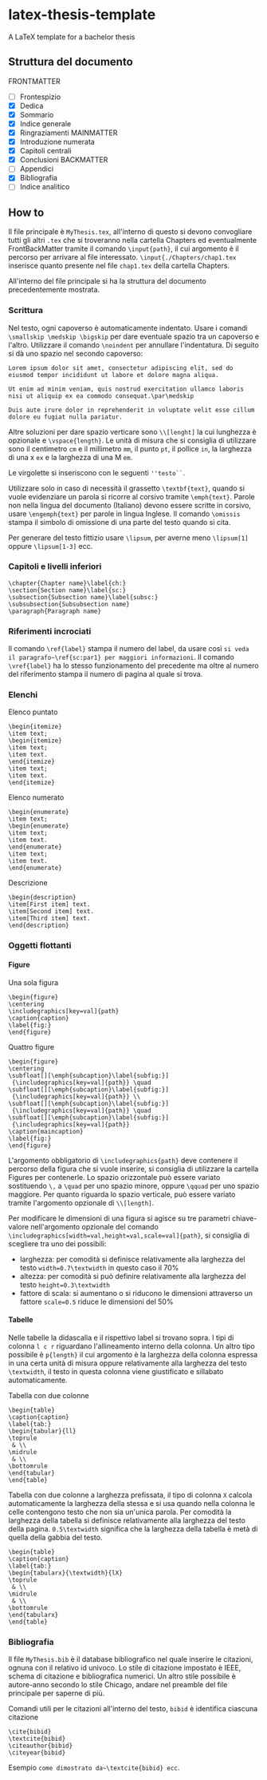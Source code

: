 # latex-thesis-template
A LaTeX template for a bachelor thesis

## Struttura del documento
FRONTMATTER
- [ ] Frontespizio
- [x] Dedica
- [x] Sommario
- [x] Indice generale
- [x] Ringraziamenti
MAINMATTER
- [x] Introduzione numerata
- [x] Capitoli centrali
- [x] Conclusioni
BACKMATTER
- [ ] Appendici
- [x] Bibliografia
- [ ] Indice analitico

## How to
Il file principale è `MyThesis.tex`, all'interno di questo si devono convogliare tutti gli altri `.tex` che si troveranno nella cartella Chapters ed eventualmente FrontBackMatter tramite il comando `\input{path}`, il cui argomento è il percorso per arrivare al file interessato. `\input{./Chapters/chap1.tex` inserisce quanto presente nel file `chap1.tex` della cartella Chapters.

All'interno del file principale si ha la struttura del documento precedentemente mostrata.

### Scrittura
Nel testo, ogni capoverso è automaticamente indentato. Usare i comandi `\smallskip \medskip \bigskip` per dare eventuale spazio tra un capoverso e l'altro. Utilizzare il comando `\noindent` per annullare l'indentatura. Di seguito si dà uno spazio nel secondo capoverso:
```
Lorem ipsum dolor sit amet, consectetur adipiscing elit, sed do eiusmod tempor incididunt ut labore et dolore magna aliqua.

Ut enim ad minim veniam, quis nostrud exercitation ullamco laboris nisi ut aliquip ex ea commodo consequat.\par\medskip

Duis aute irure dolor in reprehenderit in voluptate velit esse cillum dolore eu fugiat nulla pariatur.
```
Altre soluzioni per dare spazio verticare sono `\\[lenght]` la cui lunghezza è opzionale e `\vspace{length}`. Le unità di misura che si consiglia di utilizzare sono il centimetro `cm` e il millimetro `mm`, il punto `pt`, il pollice `in`, la larghezza di una x `ex` e la larghezza di una M `em`.

Le virgolette si inseriscono con le seguenti ` ''testo`` `.

Utilizzare solo in caso di necessità il grassetto `\textbf{text}`, quando si vuole evidenziare un parola si ricorre al corsivo tramite `\emph{text}`. Parole non nella lingua del documento (Italiano) devono essere scritte in corsivo, usare `\engemph{text}` per parole in lingua Inglese. Il comando `\omissis` stampa il simbolo di omissione di una parte del testo quando si cita.

Per generare del testo fittizio usare `\lipsum`, per averne meno `\lipsum[1]` oppure `\lipsum[1-3]` ecc.

### Capitoli e livelli inferiori
```
\chapter{Chapter name}\label{ch:}
\section{Section name}\label{sc:}
\subsection{Subsection name}\label{subsc:}
\subsubsection{Subsubsection name}
\paragraph{Paragraph name}
```

### Riferimenti incrociati
Il comando `\ref{label}` stampa il numero del label, da usare così `si veda il paragrafo~\ref{sc:par1} per maggiori informazioni`. Il comando `\vref{label}` ha lo stesso funzionamento del precedente ma oltre al numero del riferimento stampa il numero di pagina al quale si trova.

### Elenchi
Elenco puntato
```
\begin{itemize}
\item text;
\begin{itemize}
\item text;
\item text.
\end{itemize}
\item text;
\item text.
\end{itemize}
```
Elenco numerato
```
\begin{enumerate}
\item text;
\begin{enumerate}
\item text;
\item text.
\end{enumerate}
\item text;
\item text.
\end{enumerate}
```
Descrizione
```
\begin{description}
\item[First item] text.
\item[Second item] text.
\item[Third item] text.
\end{description}
```

### Oggetti flottanti
#### Figure
Una sola figura
```
\begin{figure}
\centering
\includegraphics[key=val]{path}
\caption{caption}
\label{fig:}
\end{figure}
```
Quattro figure
```
\begin{figure}
\centering
\subfloat[][\emph{subcaption}\label{subfig:}]
 {\includegraphics[key=val]{path}} \quad
\subfloat[][\emph{subcaption}\label{subfig:}]
 {\includegraphics[key=val]{path}} \\
\subfloat[][\emph{subcaption}\label{subfig:}]
 {\includegraphics[key=val]{path}} \quad
\subfloat[][\emph{subcaption}\label{subfig:}]
 {\includegraphics[key=val]{path}}
\caption{maincaption}
\label{fig:}
\end{figure}
```
L'argomento obbligatorio di `\includegraphics{path}` deve contenere il percorso della figura che si vuole inserire, si consiglia di utilizzare la cartella Figures per contenerle. Lo spazio orizzontale può essere variato sostituendo `\,` a `\quad` per uno spazio minore, oppure `\qquad` per uno spazio maggiore. Per quanto riguarda lo spazio verticale, può essere variato tramite l'argomento opzionale di `\\[length]`.

Per modificare le dimensioni di una figura si agisce su tre parametri chiave-valore nell'argomento opzionale del comando `\includegraphics[width=val,height=val,scale=val]{path}`, si consiglia di scegliere tra uno dei possibili:
- larghezza: per comodità si definisce relativamente alla larghezza del testo `width=0.7\textwidth` in questo caso il 70%
- altezza: per comodità si può definire relativamente alla larghezza del testo `height=0.3\textwidth`
- fattore di scala: si aumentano o si riducono le dimensioni attraverso un fattore `scale=0.5` riduce le dimensioni del 50%

#### Tabelle
Nelle tabelle la didascalia e il rispettivo label si trovano sopra. I tipi di colonna `l c r` riguardano l'allineamento interno della colonna. Un altro tipo possibile è `p{length}` il cui argomento è la larghezza della colonna espressa in una certa unità di misura oppure relativamente alla larghezza del testo `\textwidth`, il testo in questa colonna viene giustificato e sillabato automaticamente.

Tabella con due colonne
```
\begin{table}
\caption{caption}
\label{tab:}
\begin{tabular}{ll}
\toprule
 & \\
\midrule
 & \\
\bottomrule
\end{tabular}
\end{table}
```
Tabella con due colonne a larghezza prefissata, il tipo di colonna `X` calcola automaticamente la larghezza della stessa e si usa quando nella colonna le celle contengono testo che non sia un'unica parola. Per comodità la larghezza della tabella si definisce relativamente alla larghezza del testo della pagina. `0.5\textwidth` significa che la larghezza della tabella è metà di quella della gabbia del testo.
```
\begin{table}
\caption{caption}
\label{tab:}
\begin{tabularx}{\textwidth}{lX}
\toprule
 & \\
\midrule
 & \\
\bottomrule
\end{tabularx}
\end{table}
```

### Bibliografia
Il file `MyThesis.bib` è il database bibliografico nel quale inserire le citazioni, ognuna con il relativo id univoco. Lo stile di citazione impostato è IEEE, schema di citazione e bibliografica numerici. Un altro stile possibile è autore-anno secondo lo stile Chicago, andare nel preamble del file principale per saperne di più.

Comandi utili per le citazioni all'interno del testo, `bibid` è identifica ciascuna citazione
```
\cite{bibid}
\textcite{bibid}
\citeauthor{bibid}
\citeyear{bibid}
```
Esempio `come dimostrato da~\textcite{bibid} ecc`.
